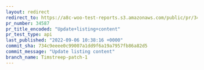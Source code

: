 ```yaml
---
layout: redirect
redirect_to: https://a8c-woo-test-reports.s3.amazonaws.com/public/pr/34587/api/index.html
pr_number: 34587
pr_title_encoded: "Update+listing+content"
pr_test_type: api
last_published: "2022-09-06 10:38:16 +0000"
commit_sha: 734c9eeee0c99007a1dd9f6a19a7957fb86a82d5
commit_message: "Update listing content"
branch_name: Timstreep-patch-1
---
```

